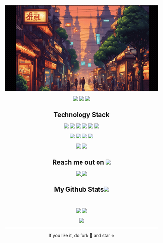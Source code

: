 
<!--  faudotrina portfolio  -->
<p align="center">
<img src="https://github.com/faudotrina/faudotrina/blob/main/images/city.gif" />
</p align="center">

<p align="center">
 <img src="https://badges.pufler.dev/visits/faudotrina/faudotrina"/> 
 <img src="https://badges.pufler.dev/repos/faudotrina"/>
 <img src="https://badges.pufler.dev/commits/monthly/faudotrina" />
</p>

<h2 align="center">Technology Stack </h2>
<p align="center">
<img src="https://img.shields.io/badge/python-3670A0?style=for-the-badge&logo=python&logoColor=ffdd54" width="70"/>
<img src="https://shields.io/badge/TypeScript-3178C6?logo=TypeScript&logoColor=FFF&style=flat-square"/>
<img src="https://img.shields.io/badge/-HTML5-E34F26?style=flat-square&logo=html5&logoColor=white"/>
<img src="https://img.shields.io/badge/-CSS3-1572B6?style=flat-square&logo=css3"/>
 <img src="https://img.shields.io/badge/C-00599C?style=flat-square&logo=c&logoColor=white"/>
<img src="https://img.shields.io/badge/-Nodejs-black?style=flat-square&logo=Node.js"/>
</p>

<p align="center">
<img src="https://img.shields.io/badge/-React-black?style=flat-square&logo=react"/>
<img src="https://img.shields.io/badge/Django-092E20?style=for-the-badge&logo=django&logoColor=green" width="70"/>
<img src="https://img.shields.io/badge/tailwindcss-0F172A?&logo=tailwindcss"/>
<img src="https://img.shields.io/badge/-MySQL-black?style=flat-square&logo=mysql"/>
</p>

<p align="center">
<img src="https://img.shields.io/badge/-Git-black?style=flat-square&logo=git"/>
<img src="https://img.shields.io/badge/-GitHub-black?style=flat-square&logo=github"/>
</p>

<h2 align="center">Reach me out on <img src="https://media0.giphy.com/media/jqNPzdTTxQfOgOqpO4/source.gif" width="50"></h2>
<p align="center">
<a href="mailto: faudot.rina@yahoo.fr.com">
 <img src="https://img.shields.io/badge/-faudot.rina-c14438?style=flat-square&logo=Gmail&logoColor=white&link=mailto:faudot.rina@yahoo.fr.com"/>
</a>
 
<a href="https://www.linkedin.com/in/faudotrina/">
 <img src="https://img.shields.io/badge/-faudotrina-blue?style=flat-square&logo=Linkedin&logoColor=white&link=https://www.linkedin.com/in/faudotrina/"/>
</a>
</p>


<h2 align="center">
  My Github Stats<img src="https://media.giphy.com/media/VgCDAzcKvsR6OM0uWg/giphy.gif" width="50">
</h2>
 
<br>

<p align = "center">
  <img  src = "https://github-readme-stats.vercel.app/api?username=faudotrina&show_icons=true&theme=radical&line_height=27">
  <img src = "https://github-readme-stats.vercel.app/api/top-langs/?username=faudotrina&show_icons=true&locale&theme=nightowl">
</p>

<p align = "center">
 <img  src="https://github-readme-streak-stats.herokuapp.com/?user=faudotrina&show_icons=true&locale=en&layout=compact&theme=radical&line_height=0"/>
</p> 

<hr>
<p align="center">If you like it, do fork 🍴 and star ⭐</p>
